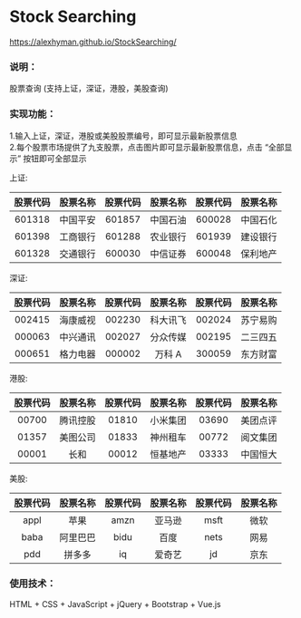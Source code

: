 # Stock Searching
https://alexhyman.github.io/StockSearching/

### 说明：
股票查询 (支持上证，深证，港股，美股查询)


### 实现功能：
1.输入上证，深证，港股或美股股票编号，即可显示最新股票信息  
2.每个股票市场提供了九支股票，点击图片即可显示最新股票信息，点击 “全部显示” 按钮即可全部显示  

上证:  

|股票代码|股票名称|股票代码|股票名称|股票代码|股票名称|
|:-----:|:------:|:-----:|:------:|:-----:|:------:|
|601318|中国平安|601857|中国石油|600028|中国石化|
|601398|工商银行|601288|农业银行|601939|建设银行|
|601328|交通银行|600030|中信证券|600048|保利地产|


深证:  

|股票代码|股票名称|股票代码|股票名称|股票代码|股票名称|
|:-----:|:------:|:-----:|:------:|:-----:|:------:|
|002415|海康威视|002230|科大讯飞|002024|苏宁易购|
|000063|中兴通讯|002027|分众传媒|002195|二三四五|
|000651|格力电器|000002|万科 A  |300059|东方财富|


港股:  

|股票代码|股票名称|股票代码|股票名称|股票代码|股票名称|
|:-----:|:------:|:-----:|:------:|:-----:|:------:|
|00700|腾讯控股|01810|小米集团|03690|美团点评|
|01357|美图公司|01833|神州租车|00772|阅文集团|
|00001|长和      |00012|恒基地产|03333|中国恒大|


美股:  

|股票代码|股票名称|股票代码|股票名称|股票代码|股票名称|
|:-----:|:------:|:-----:|:------:|:-----:|:------:|
|appl     |苹果       |amzn  |亚马逊    |msft    |微软      |
|baba    |阿里巴巴 |bidu   |百度       |nets     |网易      |
|pdd      |拼多多    |iq      |爱奇艺    |jd         |京东     |


### 使用技术：
HTML + CSS + JavaScript + jQuery + Bootstrap + Vue.js

